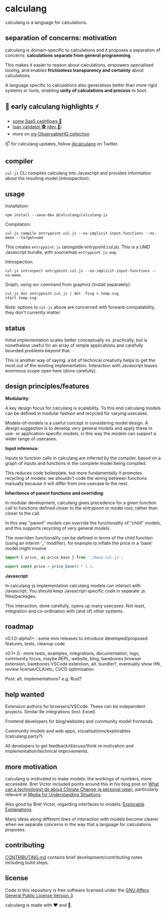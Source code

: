 # calculang

calculang is a language for calculations.

## separation of concerns: motivation

calculang is domain-specific to calculations and it proposes a separation of concerns: **calculations separate from general programming**.

This makes it easier to reason about calculations, empowers specialised tooling, and enables **frictionless transparency and certainty** about calculations.

A language specific to calculations also generalises better than more rigid systems or tools, enabling **unity of calculations and process** to boot.

## 🐣 early calculang highlights ⚡

- [some SaaS cashflows 💸](https://observablehq.com/@declann/some-cashflows?collection=@declann/calculang)
- [loan validator 🕵️ (dev 📓)](https://observablehq.com/@declann/loan-validator-dev?collection=@declann/calculang)
- more on [my ObservableHQ collection](https://observablehq.com/collection/@declann/calculang)

📫 for calculang updates, follow [@calculang](https://twitter.com/calculang) on Twitter.

## compiler

`cul-js` CLI compiles calculang into Javascript and provides information about the resulting model (introspection).

## usage

Installation:

```shell
npm install --save-dev @calculang/calculang-js
```

Compilation:

```shell
cul-js compile entrypoint.cul.js --no-implicit-input-functions --no-memo --target=umd
```

This creates `entrypoint.js` (alongside entrypoint.cul.js). This is a UMD Javascript bundle, with sourcemap `entrypoint.js.map`.

Introspection:

```shell
cul-js introspect entrypoint.cul.js --no-implicit-input-functions --no-memo
```

Graph, using `dot` command from graphviz (install separately):

```shell
cul-js dot entrypoint.cul.js | dot -Tsvg > temp.svg
start temp.svg
```

Note: options to `cul-js` above are concerned with forward-compatability, they don't currently matter.

## status

Initial implementation scales better conceptually vs. practically, but is nonetheless useful for an array of simple applications and carefully bounded problems beyond that.

This is another way of saying: a bit of technical creativity helps to get the most out of the existing implementation. Interaction with Javascript leaves enormous scope open here (done carefully).

## design principles/features

**Modularity**:

A key design focus for calculang is scalability. To this end calculang models can be defined in modular fashion and recycled for varying usecases.

Models-of-models is a useful concept in considering model design. A design suggestion is to develop very general models and apply these in use- or application-specific models; in this way the models can support a wider range of usecases.

**Input inference**:

Inputs to function calls in calculang are inferred by the compiler, based on a graph of inputs and functions in the complete model being compiled.

This reduces code boilerplate, but more fundamentally it promotes recycling of models: we shouldn't code the wiring between functions manually because it will differ from one usecase to the next.

**Inheritence of parent functions and overriding**:

In modular development, calculang gives precedence for a given function call to functions defined closer to the entrypoint or model root, rather than closer to the call.

In this way "parent" models can override the functionality of "child" models, and this supports recycling of very general models.

The overriden functionality can be defined in terms of the child function (using an interim '_' modifier), for example to inflate the price in a 'base' model might involve

```javascript
import { price_ as price_base } from './base.cul.js';

export const price = price_base() * 1.1;
```

**Javascript**:

In calculang-js implementation calculang models can interact with Javascript. You should keep Javascript-specific code in separate .js files/packages.

This interaction, done carefully, opens up many usecases. Not least, integration and co-ordination with (and of) other systems.

## roadmap

v0.1.0-alpha1+ : some mini releases to introduce developed/proposed features, tests, cleanup code

v0.1+.0 : more tests, examples, integrations, documentation, logo, community focus,  maybe REPL, website, blog, barebones browser extension, barebones VSCode extension, alt. bundler?, eventually show HN, review license/CLA/etc, CI/CD optimisation

Post: alt. implementations? e.g. Rust?

## help wanted

Extension authors for browsers/VSCode. These can be independent projects. Similar Re integrations (incl. Excel).

Frontend developers for blog/websites and community model frontends.

Community models and web apps, vizualisations/explorables (calculang.party?).

All developers to get feedback/discuss/think re motivation and implementation/technical improvements.

## more motivation

calculang is motivated to make models: the workings of numbers, more accessible. Bret Victor included points around this in his blog post on [What can a technologist do about Climate Change (a personal view)](http://worrydream.com/ClimateChange), particularly relevant at [Media for Understanding Situations](http://worrydream.com/ClimateChange/#media).

Also good by Bret Victor, regarding interfaces to models: [Explorable Explanations](http://worrydream.com/#!/ExplorableExplanations).

Many ideas along different lines of interaction with models become clearer when we separate concerns in the way that a language for calculations proposes.

## contributing

[CONTRIBUTING.md](./CONTRIBUTING.md) contains brief development/contributing notes including build steps.

## license

Code in this repository is free software licensed under the [GNU Affero General Public License Version 3](LICENSE).

calculang is made with ❤️ and 🧉.
